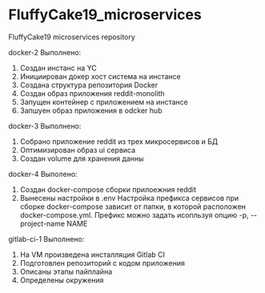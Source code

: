 # FluffyCake19_microservices
FluffyCake19 microservices repository

docker-2
Выполнено:
1. Создан инстанс на YC
2. Инициирован докер хост система на инстансе
3. Создана структура репозитория Docker
4. Создан образ приложения reddit-monolith
5. Запущен контейнер с приложением на инстансе
6. Запшуен образ приложения в odcker hub


docker-3
Выполнено:
1. Собрано приложение reddit из трех микросервисов и БД
2. Оптимизирован образ ui сервиса
3. Создан volume для хранения данны

docker-4
Выполено:
1. Создан docker-compose сборки прилоежния reddit
2. Вынесены настройки в .env
Настройка префикса сервисов при сборке docker-compose зависит от папки, в которой расположен docker-compose.yml.
Префикс можно задать исопльзуя опцию -p, --project-name NAME

gitlab-ci-1
Выполнено:
1. На VM произведена инсталляция Gitlab CI
2. Подготовлен репозиторий с кодом приложения
3. Описаны этапы пайплайна
4. Определены окружения
